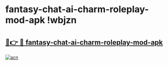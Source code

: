 # fantasy-chat-ai-charm-roleplay-mod-apk !wbjzn

# <h2><a href="https://52kmb6.esa.edu.pl?title=fantasy-chat-ai-charm-roleplay-mod-apk&ref=wbjzn">🔗👉 🔴 fantasy-chat-ai-charm-roleplay-mod-apk</a></h2>

[![acn](https://github.com/user-attachments/assets/0f9c940e-d8b0-45ae-aac7-cd30a18b3e1c)](https://52kmb6.esa.edu.pl?title=fantasy-chat-ai-charm-roleplay-mod-apk&ref=wbjzn)

